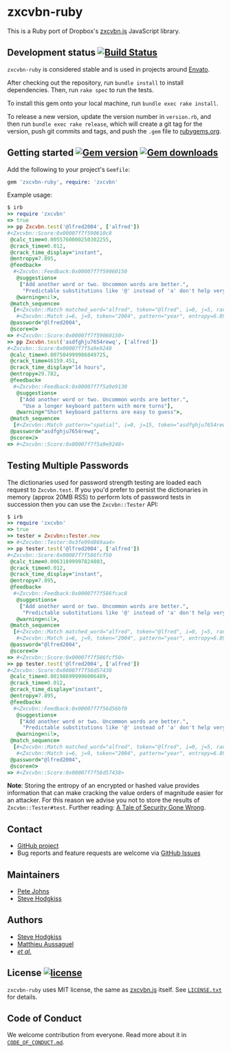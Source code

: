 # zxcvbn-ruby

This is a Ruby port of Dropbox's [zxcvbn.js][zxcvbn.js] JavaScript library.

## Development status [![Build Status](https://travis-ci.org/envato/zxcvbn-ruby.svg?branch=master)](https://travis-ci.org/envato/zxcvbn-ruby)

`zxcvbn-ruby` is considered stable and is used in projects around [Envato][envato].

After checking out the repository, run `bundle install` to install dependencies.
Then, run `rake spec` to run the tests.

To install this gem onto your local machine, run `bundle exec rake install`.

To release a new version, update the version number in `version.rb`, and then
run `bundle exec rake release`, which will create a git tag for the version,
push git commits and tags, and push the `.gem` file to
[rubygems.org](https://rubygems.org).


## Getting started [![Gem version](https://img.shields.io/gem/v/zxcvbn-ruby.svg?style=flat-square)](https://github.com/envato/zxcvbn-ruby) [![Gem downloads](https://img.shields.io/gem/dt/zxcvbn-ruby.svg?style=flat-square)](https://rubygems.org/gems/zxcvbn-ruby)

Add the following to your project's `Gemfile`:

```ruby
gem 'zxcvbn-ruby', require: 'zxcvbn'
```

Example usage:

```ruby
$ irb
>> require 'zxcvbn'
=> true
>> pp Zxcvbn.test('@lfred2004', ['alfred'])
#<Zxcvbn::Score:0x00007f7f590610c8
 @calc_time=0.0055760000250302255,
 @crack_time=0.012,
 @crack_time_display="instant",
 @entropy=7.895,
 @feedback=
  #<Zxcvbn::Feedback:0x00007f7f59060150
   @suggestions=
    ["Add another word or two. Uncommon words are better.",
     "Predictable substitutions like '@' instead of 'a' don't help very much"],
   @warning=nil>,
 @match_sequence=
  [#<Zxcvbn::Match matched_word="alfred", token="@lfred", i=0, j=5, rank=1, pattern="dictionary", dictionary_name="user_inputs", l33t=true, sub={"@"=>"a"}, sub_display="@ -> a", base_entropy=0.0, uppercase_entropy=0.0, l33t_entropy=1, entropy=1.0>,
   #<Zxcvbn::Match i=6, j=9, token="2004", pattern="year", entropy=6.894817763307944>],
 @password="@lfred2004",
 @score=0>
=> #<Zxcvbn::Score:0x00007f7f59060150>
>> pp Zxcvbn.test('asdfghju7654rewq', ['alfred'])
#<Zxcvbn::Score:0x00007f7f5a9e9248
 @calc_time=0.007504999986849725,
 @crack_time=46159.451,
 @crack_time_display="14 hours",
 @entropy=29.782,
 @feedback=
  #<Zxcvbn::Feedback:0x00007f7f5a9e9130
   @suggestions=
    ["Add another word or two. Uncommon words are better.",
     "Use a longer keyboard pattern with more turns"],
   @warning="Short keyboard patterns are easy to guess">,
 @match_sequence=
  [#<Zxcvbn::Match pattern="spatial", i=0, j=15, token="asdfghju7654rewq", graph="qwerty", turns=5, shifted_count=0, entropy=29.7820508329166>],
 @password="asdfghju7654rewq",
 @score=2>
=> #<Zxcvbn::Score:0x00007f7f5a9e9248>
```

## Testing Multiple Passwords

The dictionaries used for password strength testing are loaded each request to `Zxcvbn.test`. If you you'd prefer to persist the dictionaries in memory (approx 20MB RSS) to perform lots of password tests in succession then you can use the `Zxcvbn::Tester` API:

```ruby
$ irb
>> require 'zxcvbn'
=> true
>> tester = Zxcvbn::Tester.new
=> #<Zxcvbn::Tester:0x3fe99d869aa4>
>> pp tester.test('@lfred2004', ['alfred'])
#<Zxcvbn::Score:0x00007f7f586fcf50
 @calc_time=0.00631899997824803,
 @crack_time=0.012,
 @crack_time_display="instant",
 @entropy=7.895,
 @feedback=
  #<Zxcvbn::Feedback:0x00007f7f586fcac8
   @suggestions=
    ["Add another word or two. Uncommon words are better.",
     "Predictable substitutions like '@' instead of 'a' don't help very much"],
   @warning=nil>,
 @match_sequence=
  [#<Zxcvbn::Match matched_word="alfred", token="@lfred", i=0, j=5, rank=1, pattern="dictionary", dictionary_name="user_inputs", l33t=true, sub={"@"=>"a"}, sub_display="@ -> a", base_entropy=0.0, uppercase_entropy=0.0, l33t_entropy=1, entropy=1.0>,
   #<Zxcvbn::Match i=6, j=9, token="2004", pattern="year", entropy=6.894817763307944>],
 @password="@lfred2004",
 @score=0>
=> #<Zxcvbn::Score:0x00007f7f586fcf50>
>> pp tester.test('@lfred2004', ['alfred'])
#<Zxcvbn::Score:0x00007f7f56d57438
 @calc_time=0.001986999996006489,
 @crack_time=0.012,
 @crack_time_display="instant",
 @entropy=7.895,
 @feedback=
  #<Zxcvbn::Feedback:0x00007f7f56d56bf0
   @suggestions=
    ["Add another word or two. Uncommon words are better.",
     "Predictable substitutions like '@' instead of 'a' don't help very much"],
   @warning=nil>,
 @match_sequence=
  [#<Zxcvbn::Match matched_word="alfred", token="@lfred", i=0, j=5, rank=1, pattern="dictionary", dictionary_name="user_inputs", l33t=true, sub={"@"=>"a"}, sub_display="@ -> a", base_entropy=0.0, uppercase_entropy=0.0, l33t_entropy=1, entropy=1.0>,
   #<Zxcvbn::Match i=6, j=9, token="2004", pattern="year", entropy=6.894817763307944>],
 @password="@lfred2004",
 @score=0>
=> #<Zxcvbn::Score:0x00007f7f56d57438>
```

**Note**: Storing the entropy of an encrypted or hashed value provides
information that can make cracking the value orders of magnitude easier for an
attacker. For this reason we advise you not to store the results of
`Zxcvbn::Tester#test`. Further reading: [A Tale of Security Gone Wrong](http://gavinmiller.io/2016/a-tale-of-security-gone-wrong/).

## Contact

 - [GitHub project](https://github.com/envato/zxcvbn-ruby)
 - Bug reports and feature requests are welcome via [GitHub Issues](https://github.com/envato/zxcvbn-ruby/issues)

## Maintainers

 - [Pete Johns](https://github.com/johnsyweb)
 - [Steve Hodgkiss](https://github.com/stevehodgkiss)

## Authors

 - [Steve Hodgkiss](https://github.com/stevehodgkiss)
 - [Matthieu Aussaguel](https://github.com/matthieua)
 - [_et al._](https://github.com/envato/zxcvbn-ruby/graphs/contributors)

## License [![license](https://img.shields.io/github/license/mashape/apistatus.svg?style=flat-square)](https://github.com/envato/zxcvbn-ruby/blob/master/LICENSE.txt)

`zxcvbn-ruby` uses MIT license, the same as [zxcvbn.js][zxcvbn.js] itself. See
[`LICENSE.txt`](https://github.com/envato/zxcvbn-ruby/blob/master/LICENSE.txt)
for details.

## Code of Conduct

We welcome contribution from everyone. Read more about it in
[`CODE_OF_CONDUCT.md`](https://github.com/envato/zxcvbn-ruby/blob/master/CODE_OF_CONDUCT.md).


 [envato]: https://envato.com?utm_source=github
 [zxcvbn.js]: https://github.com/dropbox/zxcvbn
